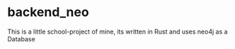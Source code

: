 # backend_neo
This is a little school-project of mine, its written in Rust and uses neo4j as a Database
